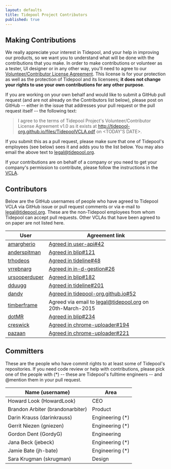 ```yaml
---
layout: defaults
title: Tidepool Project Contributors
published: true
---
```


## Making Contributions

We really appreciate your interest in Tidepool, and your help in improving our products, so we want you to understand what will be done with the contributions that you make. In order to make contributions or volunteer as a tester, UI designer or in any other way, you'll need to agree to our [Volunteer/Contributor License Agreement](/files/TidepoolVCLA.pdf). This license is for your protection as well as the protection of Tidepool and its licensees; **it does not change your rights to use your own contributions for any other purpose**.

If you are working on your own behalf and would like to submit a GitHub pull request (and are not already on the Contributors list below), please post on GitHub -- either in the issue that addresses your pull request or the pull request itself -- the following text:

> I agree to the terms of Tidepool Project's Volunteer/Contributor License Agreement v1.0
> as it exists at http://tidepool-org.github.io/files/TidepoolVCLA.pdf on <TODAY'S DATE>.

If you submit this as a pull request, please make sure that one of Tidepool's employees (see below) sees it and adds you to the list below. You may also email the above text to [legal@tidepool.org](mailto:legal@tidepool.org).

If your contributions are on behalf of a company or you need to get your company's permission to contribute, please follow the instructions in the [VCLA](/files/TidepoolVCLA.pdf).

## Contributors

Below are the GitHub usernames of people who have agreed to Tidepool VCLA via GitHub issue or pull request comments or via e-mail to legal@tidepool.org. These are the non-Tidepool employees from whom Tidepool can accept pull requests. Other VCLAs that have been agreed to on paper are not listed here.

 User | Agreement link
 ---- | --------------
[amargherio](https://github.com/amargherio) | [Agreed in user-api#42](https://github.com/tidepool-org/user-api/pull/42)
[anderspitman](https://github.com/anderspitman) | [Agreed in blip#121](https://github.com/tidepool-org/blip/pull/121)
[trhodeos](https://github.com/trhodeos) | [Agreed in tideline#48](https://github.com/tidepool-org/tideline/pull/48)
[yrrebnarg](https://github.com/yrrebnarg) | [Agreed in in-d-gestion#26](https://github.com/tidepool-org/in-d-gestion/issues/26)
[ursooperduper](https://github.com/ursooperduper) | [Agreed in blip#182](https://github.com/tidepool-org/blip/pull/182)
[dduugg](https://github.com/dduugg) | [Agreed in tideline#201](https://github.com/tidepool-org/tideline/pull/201)
[dandv](https://github.com/dandv) | [Agreed in tidepool-org.github.io#52](https://github.com/tidepool-org/tidepool-org.github.io/pull/52)
[timberframe](https://github.com/timberframe) | Agreed via email to legal@tidepool.org on 20th-March-2015
[dotMR](https://github.com/dotMR) | [Agreed in blip#234](https://github.com/tidepool-org/blip/pull/234#issuecomment-110268108)
[creswick](https://github.com/creswick) | [Agreed in chrome-uploader#194](https://github.com/tidepool-org/chrome-uploader/pull/194#issue-117195413)
[pazaan](https://github.com/pazaan) | [Agreed in chrome-uploader#221](https://github.com/tidepool-org/chrome-uploader/pull/221#issue-125375002)

## Committers

These are the people who have commit rights to at least some of Tidepool's repositories. If you need code review or help with contributions, please pick one of the people with (*) -- these are Tidepool's fulltime engineers -- and @mention them in your pull request.

Name (username) | Area
---- | ----
Howard Look (HowardLook) | CEO
Brandon Arbiter (brandonarbiter) | Product
Darin Krauss (darinkrauss) | Engineering (*)
Gerrit Niezen (gniezen) | Engineering (*)
Gordon Dent (GordyG) | Engineering
Jana Beck (jebeck) | Engineering (*)
Jamie Bate (jh-bate) | Engineering (*)
Sara Krugman (skrugman) | Design

